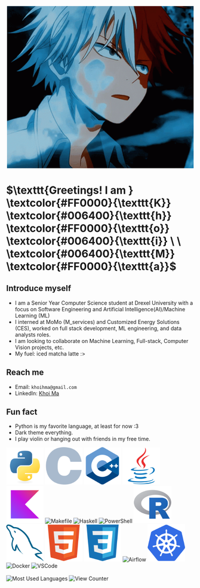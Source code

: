 <div align="center">
  <img src="todorokishoto.gif" alt="Shoto Todoroki" width="500" />
</div>

<h1>
  $\texttt{Greetings! I am }
   \textcolor{#FF0000}{\texttt{K}}
   \textcolor{#006400}{\texttt{h}}
   \textcolor{#FF0000}{\texttt{o}}
   \textcolor{#006400}{\texttt{i}}
   \ \  
   \textcolor{#006400}{\texttt{M}}
   \textcolor{#FF0000}{\texttt{a}}$
</h1>


## Introduce myself
- I am a Senior Year Computer Science student at Drexel University with a focus on Software Engineering and Artificial Intelligence(AI)/Machine Learning (ML)
- I interned at MoMo (M_services) and Customized Energy Solutions (CES), worked on full stack development, ML engineering, and data analysts roles.
- I am looking to collaborate on Machine Learning, Full-stack, Computer Vision projects, etc.
- My fuel: iced matcha latte \:>

## Reach me
- Email: `khoihma@gmail.com`
- LinkedIn: [Khoi Ma](https://www.linkedin.com/in/khoima/)

## Fun fact
- Python is my favorite language, at least for now \:3
- Dark theme everything.
- I play violin or hanging out with friends in my free time.

<div>
  <img src="https://raw.githubusercontent.com/devicons/devicon/master/icons/python/python-original.svg" alt="Python" title="Python" width="100" />
  <img src="https://raw.githubusercontent.com/devicons/devicon/master/icons/c/c-original.svg" alt="C" title="C" width="100" />
  <img src="https://raw.githubusercontent.com/devicons/devicon/master/icons/cplusplus/cplusplus-original.svg" alt="C++" title="C++" width="100" />
  <img src="https://raw.githubusercontent.com/devicons/devicon/master/icons/java/java-original.svg" alt="Java" title="Java" width="100" />
  <img src="https://raw.githubusercontent.com/devicons/devicon/master/icons/kotlin/kotlin-original.svg" alt="Kotlin" title="Kotlin" width="100" />
  <img src="https://upload.wikimedia.org/wikipedia/commons/3/35/Tux.svg" alt="Makefile" title="Makefile" width="100" />
  <img src="https://cdn.jsdelivr.net/gh/devicons/devicon/icons/haskell/haskell-original.svg" alt="Haskell" title="Haskell" width="100" />
  <img src="https://cdn.jsdelivr.net/gh/devicons/devicon/icons/powershell/powershell-original.svg" alt="PowerShell" title="PowerShell" width="100" />
  <img src="https://raw.githubusercontent.com/devicons/devicon/master/icons/r/r-original.svg" alt="R" title="R" width="100" />
  <img src="https://raw.githubusercontent.com/devicons/devicon/master/icons/mysql/mysql-original.svg" alt="SQL" title="SQL" width="100" />
  <img src="https://raw.githubusercontent.com/devicons/devicon/master/icons/html5/html5-original.svg" alt="HTML" title="HTML" width="100" />
  <img src="https://raw.githubusercontent.com/devicons/devicon/master/icons/css3/css3-original.svg" alt="CSS" title="CSS" width="100" />
  <img src="https://cdn.jsdelivr.net/gh/devicons/devicon/icons/apacheairflow/apacheairflow-original.svg" alt="Airflow" title="Airflow" width="100" />
  <img src="https://raw.githubusercontent.com/devicons/devicon/master/icons/kubernetes/kubernetes-plain.svg" alt="Kubernetes" title="Kubernetes" width="100" />
  <img src="https://cdn.jsdelivr.net/gh/devicons/devicon/icons/docker/docker-original.svg" alt="Docker" title="Docker" width="100" />
  <img src="https://cdn.jsdelivr.net/gh/devicons/devicon/icons/vscode/vscode-original.svg" alt="VSCode" title="VSCode" width="100" />
</div>



<br>
<img src="https://github-readme-stats.vercel.app/api/top-langs/?username=makhoi&layout=compact&theme=vision-friendly-dark&hide=jupyter%20notebook" alt="Most Used Languages" title="Lang Stats"/>
<img src="https://komarev.com/ghpvc/?username=makhoi&style=pastic&color=6568cc" alt="View Counter" draggable="false" />
